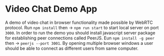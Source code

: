 # Video Chat Demo App

A demo of video chat in browser functionality made possible by WebRTC protocol.
Run `npm install` then -> `npm run start` to start local server on port `3000`.
In order to run the demo you should install javascript server package for establishing peer connections called PeerJS. Eun `npm install -g peer` then -> `peerjs --port 3001`.
By opening multiple browser windows a user should be able to connect as different users from same computer.
